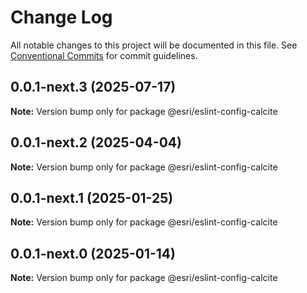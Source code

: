 # Change Log

All notable changes to this project will be documented in this file.
See [Conventional Commits](https://conventionalcommits.org) for commit guidelines.

## 0.0.1-next.3 (2025-07-17)

**Note:** Version bump only for package @esri/eslint-config-calcite

## 0.0.1-next.2 (2025-04-04)

**Note:** Version bump only for package @esri/eslint-config-calcite

## 0.0.1-next.1 (2025-01-25)

**Note:** Version bump only for package @esri/eslint-config-calcite

## 0.0.1-next.0 (2025-01-14)

**Note:** Version bump only for package @esri/eslint-config-calcite
